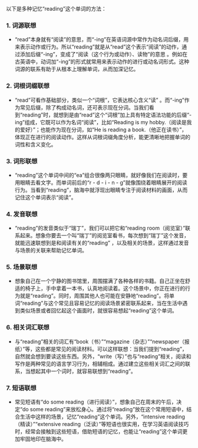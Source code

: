 以下是多种记忆“reading”这个单词的方法：

### 1. 词源联想
 - “read”本身就有“阅读”的意思，而“-ing”在英语词源中常作为动名词后缀，用来表示动作或行为。所以“reading”就是从“read”这个表示“阅读”的动作，通过添加后缀“-ing”，变成了“阅读（这个行为或动作）、读物”的意思 。例如在古英语中，动词加“-ing”的形式就常用来表示动作的进行或动名词形式。这种词源的联系有助于从根本上理解单词，从而加深记忆。

### 2. 词根词缀联想
 - “read”可看作基础部分，类似一个“词根”，它表达核心含义“读” 。而“-ing”作为常见后缀，除了构成动名词，还可表示现在分词。当我们看到“reading”时，就想到是由“read”这个“词根”加上具有特定语法功能的后缀“-ing”组成，它既可以作为名词“阅读”，比如“Reading is my hobby.（阅读是我的爱好）”；也能作为现在分词，如“He is reading a book.（他正在读书）”，体现正在进行的阅读动作。这样从词根词缀角度分析，能更清晰地把握单词的词性和含义变化。

### 3. 词形联想
 - “reading”这个单词中间的“ea”组合很像两只眼睛，就好像我们在阅读时，要用眼睛去看文字。而单词前后的“r - d - i - n - g”就像围绕着眼睛展开的阅读行为。当看到“reading”，脑海中就浮现出眼睛专注于阅读材料的画面，从而记住这个单词表示“阅读”。

### 4. 发音联想
 - “reading”的发音类似于“瑞丁”，我们可以把它和“reading room（阅览室）”联系起来。想象你要去一个叫“瑞丁”的阅览室看书，每次想到“瑞丁”这个发音，就能迅速联想到是和阅读有关的“reading” ，以及相关的场景，这样通过发音与场景的关联来帮助记忆单词。

### 5. 场景联想
 - 想象自己在一个宁静的图书馆里，周围摆满了各种各样的书籍。自己正坐在舒适的椅子上，手中拿着一本书，认真地阅读着。这个场景中，你正在进行的行为就是“reading”。同时，周围其他人也可能在安静地“reading”。将单词“reading”与这个常见且容易记忆的阅读场景紧密联系起来，当在生活中遇到类似场景或者回忆起这个画面时，就很容易想起“reading”这个单词。

### 6. 相关词汇联想
 - 与“reading”相关的词汇有“book（书）”“magazine（杂志）”“newspaper（报纸）”等，这些都是常见的阅读材料。可以这样联想：当我们提到“reading”，自然就会想到要读这些东西。另外，“write（写）”也与“reading”相关，阅读和写作是两种常见的语言学习行为，相辅相成。通过建立这些相关词汇之间的联系，当想起其中一个词时，就容易联想到“reading”。

### 7. 短语联想
 - 常见短语有“do some reading（进行阅读）”，想象自己在周末的午后，决定“do some reading”来放松身心。通过将“reading”放在这个常用短语中，结合生活中这样的场景，记忆“reading”这个单词。另外，“intensive reading（精读）”“extensive reading（泛读）”等短语也很实用，在学习英语阅读技巧时，经常会接触到这些短语，借助短语的记忆，也能让“reading”这个单词更加牢固地印在脑海中。 
